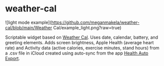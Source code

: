 # weather-cal

![light mode example](https://github.com/meganmakela/weather-cal/blob/main/Weather Cal/example_light.png?raw=true)

Scriptable widget based on [Weather Cal](https://github.com/mzeryck/Weather-Cal). Uses date, calendar, battery, and greeting elements. Adds screen brightness, Apple Health (average heart rate) and Activity data (active calories, exercise minutes, stand hours) from a .csv file in iCloud created using auto-sync from the app [Health Auto Export](https://www.healthexportapp.com/).
